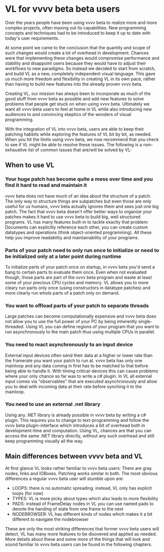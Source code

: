 # VL for vvvv beta beta users

Over the years people have been using vvvv beta to realize more and more complex projects, often maxing out its capabilities. New programming concepts and techniques had to be introduced to keep it up to date with today's user requirements.

At some point we came to the conclusion that the quantity and scope of such changes would create a lot of overhead in development. Chances were that implementing these changes would compromise performance and stability and disappoint users because they would have to adjust their workflows to new paradigms. So instead we decided to start from scratch, and build VL as a new, completely independent visual language. This gave us much more freedom and flexibility in creating VL in its own pace, rather than having to build new features into the already proven vvvv beta.

Creating VL, our mission has always been to incorporate as much of the good stuff from vvvv beta as possible and add new features to solve problems that people get stuck on when using vvvv beta. Ultimately we want all vvvv beta users to feel at home in VL while also introducing new audiences to and convincing skeptics of the wonders of visual programming.

With the integration of VL into vvvv beta, users are able to keep their patching habbits while exploring the features of VL bit by bit, as needed. When you hit the limits using vvvv beta, we now recommend that you check to see if VL might be able to resolve these issues. The following is a non-exhaustive list of common issues that are/will be solved by VL:

## When to use VL
### Your huge patch has become quite a mess over time and you find it hard to read and maintain it

vvvv beta does not have much of an idea about the structure of a patch. The only way to structure things are subpatches but even those are only useful for us humans, vvvv beta actually ignores them and sees just one big patch. The fact that vvvv beta doesn't offer better ways to organize your patches makes it hard to use vvvv beta to build big, well structured programs. VL has many features built-in to tackle exaclty that problem: Documents can explicitly reference each other, you can create custom datatypes and operations (think object-oriented programming). All these help you improve readability and maintainability of your programs.

### Parts of your patch need to only run once to initialize or need to be initialized only at a later point during runtime

To initialize parts of your patch once on startup, in vvvv beta you'd send a bang to certain parts to evaluate them once. Even when not evaluated though, those parts are part of the vvvv beta program and waste at least some of your precious CPU cycles and memory. VL allows you to more cleary run parts only once (using constructors in datatype patches) and more clearly run whole parts of a patch only on demand.

### You want to offload parts of your patch to separate threads

Large patches can become computationally expensive and vvvv beta does not allow you to use the full power of your PC by being inherently single-threaded. Using VL you can define regions of your program that you want to run asynchronously to the main patch thus using multiple CPUs in parallel.

### You need to react asynchronously to an input device

External input devices often send their data at a higher or lower rate than the framerate you want your patch to run at. vvvv beta has only one mainloop and any data coming in first has to be matched to that before being able to handle it. With timing critical-devices this can cause problems where your only chance so far was to write a c# plugin. In VL all external input comes via "observables" that are executed asynchronously and allow you to deal with incoming data at their rate before synching it to the mainloop.

### You need to use an external .net library

Using any .NET library is already possible in vvvv beta by writing a c# plugin. This requires you to change to text-programming and follow the vvvv beta plugin-interface which introduces a bit of overhead both in development-time and computation. Using VL, chances are that you can access the same .NET library directly, without any such overhead and still keep programming visually all the way.

## Main differences between vvvv beta and VL
At first glance VL looks rather familiar to vvvv beta users: There are gray nodes, links and IOBoxes. Patching works similar in both. The most obvious differences a regular vvvv beta user will stumble upon are:

* LOOPS: there is no automatic spreading. instead, VL only has explicit loops (for now)
* TYPES: VL is more picky about types which also leads to more flexibility
* PADS: instead of FrameDelay nodes in VL you can use named pads to denote the handing of state from one frame to the next
* NODEBROWSER: VL has different kinds of nodes which makes it a bit different to navigate the nodebrowser

These are only the most striking differences that former vvvv beta users will detect, VL has many more features to be disovered and applied as needed. More details about these and some more of the things that will look and sound familiar to vvvv beta users can be found in the following chapters.
